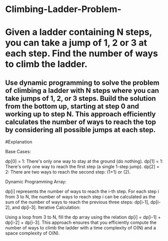 # Climbing-Ladder-Problem-
Given a ladder containing N steps, you can take a jump of 
1, 2 or 3 at each step. Find the number of ways to climb the ladder. 
=========================================================================================================================================================================================


Use dynamic programming to solve the problem of climbing a ladder with N steps where you can take jumps of 1, 2, or 3 steps. Build the solution from the bottom up, starting at step 0 and working up to step N. This approach efficiently calculates the number of ways to reach the top by considering all possible jumps at each step.
------------------------------------------------------------


#Explanation

Base Cases:

dp[0] = 1: There's only one way to stay at the ground (do nothing).
dp[1] = 1: There's only one way to reach the first step (a single 1-step jump).
dp[2] = 2: There are two ways to reach the second step: (1+1) or (2).

Dynamic Programming Array:

dp[i] represents the number of ways to reach the i-th step.
For each step i from 3 to N, the number of ways to reach step i can be calculated as the sum of the number of ways to reach the previous three steps: dp[i-1], dp[i-2], and dp[i-3].
Iterative Calculation:

Using a loop from 3 to N, fill the dp array using the relation dp[i] = dp[i-1] + dp[i-2] + dp[i-3].
This approach ensures that you efficiently compute the number of ways to climb the ladder with a time complexity of O(N) and a space complexity of O(N).
